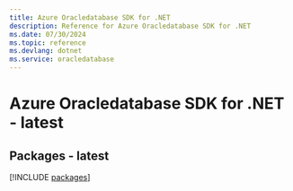 ```yaml
---
title: Azure Oracledatabase SDK for .NET
description: Reference for Azure Oracledatabase SDK for .NET
ms.date: 07/30/2024
ms.topic: reference
ms.devlang: dotnet
ms.service: oracledatabase
---
```

# Azure Oracledatabase SDK for .NET - latest
## Packages - latest
[!INCLUDE [packages](oracledatabase-index.md)]